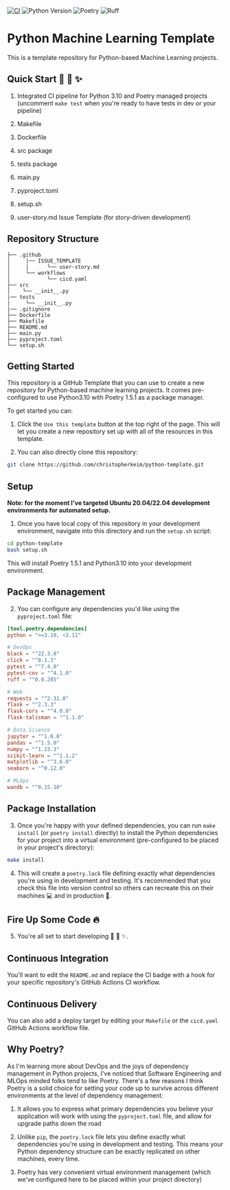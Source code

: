 [![CI](https://github.com/christopherkeim/python-ml-template/actions/workflows/cicd.yaml/badge.svg)](https://github.com/christopherkeim/python-ml-template/actions/workflows/cicd.yaml)
![Python Version](https://img.shields.io/badge/python-3.10-blue.svg)
![Poetry](https://img.shields.io/endpoint?url=https://python-poetry.org/badge/v0.json)
![Ruff](https://img.shields.io/endpoint?url=https://raw.githubusercontent.com/astral-sh/ruff/main/assets/badge/v2.json)

# Python Machine Learning Template

This is a template repository for Python-based Machine Learning projects.

## Quick Start 🐍 🚀 ✨

1. Integrated CI pipeline for Python 3.10 and Poetry managed projects (uncomment `make test` when you're ready to have tests in dev or your pipeline)

2. Makefile

3. Dockerfile

4. src package

5. tests package

6. main.py

7. pyproject.toml

8. setup.sh

9. user-story.md Issue Template (for story-driven development)

## Repository Structure

```
├── .github
│     |── ISSUE_TEMPLATE
│     |      └── user-story.md
│     └── workflows
│            └── cicd.yaml
├── src
│    └── __init__.py
|── tests
|     └── __init__.py
|── .gitignore
├── Dockerfile
├── Makefile
├── README.md
├── main.py
├── pyproject.toml
└── setup.sh
```

## Getting Started

This repository is a GitHub Template that you can use to create a new repository for Python-based machine learning projects. It comes pre-configured to use Python3.10 with Poetry 1.5.1 as a package manager.

To get started you can:

1. Click the `Use this template` button at the top right of the page. This will let you create a new repository set up with all of the resources in this template.

2. You can also directly clone this repository:

```bash
git clone https://github.com/christopherkeim/python-template.git
```

## Setup

**Note: for the moment I've targeted Ubuntu 20.04/22.04 development environments for automated setup.**

1. Once you have local copy of this repository in your development environment, navigate into this directory and run the `setup.sh` script:

```bash
cd python-template
bash setup.sh
```

This will install Poetry 1.5.1 and Python3.10 into your development environment.

## Package Management

2. You can configure any dependencies you'd like using the `pyproject.toml` file:

```toml
[tool.poetry.dependencies]
python = ">=3.10, <3.11"

# DevOps
black = "^22.3.0"
click = "^8.1.3"
pytest = "^7.4.0"
pytest-cov = "^4.1.0"
ruff = "^0.0.285"

# Web
requests = "^2.31.0"
flask = "^2.3.3"
flask-cors = "^4.0.0"
flask-talisman = "^1.1.0"

# Data Science
jupyter = "^1.0.0"
pandas = "^1.5.0"
numpy = "^1.23.3"
scikit-learn = "^1.1.2"
matplotlib = "^3.6.0"
seaborn = "^0.12.0"

# MLOps
wandb = "^0.15.10"
```

## Package Installation

3. Once you're happy with your defined dependencies, you can run `make install` (or `poetry install` directly) to install the Python dependencies for your project into a virtual environment (pre-configured to be placed in your project's directory):

```bash
make install
```

4. This will create a `poetry.lock` file defining exactly what dependencies you're using in development and testing. It's recommended that you check this file into version control so others can recreate this on their machines 💻 and in production 🚀.

## Fire Up Some Code 🔥

5. You're all set to start developing 🐍 🚀 ✨.

## Continuous Integration

You'll want to edit the `README.md` and replace the CI badge with a hook for your specific repository's GitHub Actions CI workflow.

## Continuous Delivery

You can also add a deploy target by editing your `Makefile` or the `cicd.yaml` GitHub Actions workflow file.

## Why Poetry?

As I'm learning more about DevOps and the joys of dependency management in Python projects, I've noticed that Software Engineering and MLOps minded folks tend to like Poetry. There's a few reasons I think Poetry is a solid choice for setting your code up to survive across different environments at the level of dependency management:

1. It allows you to express what primary dependencies you believe your application will work with using the `pyproject.toml` file, and allow for upgrade paths down the road

2. Unlike `pip`, the `poetry.lock` file lets you define exactly what dependencies you're using in development and testing. This means your Python dependency structure can be exactly replicated on other machines, every time.

3. Poetry has very convenient virtual environment management (which we've configured here to be placed within your project directory)
